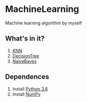 # MachineLearning
Machine learning algorithm by myself
## What's in it?
1. [KNN](https://github.com/DandelionLau/MachineLearning/blob/master/KNN.py)
2. [DecisionTree](https://github.com/DandelionLau/MachineLearning/blob/master/DecisionTree.py)
3. [NaiveBayes](https://github.com/DandelionLau/MachineLearning/blob/master/NaiveBayes.py)

## Dependences
1. Install [Python 3.6](https://www.python.org/)
2. Install [NumPy](http://www.numpy.org/)
